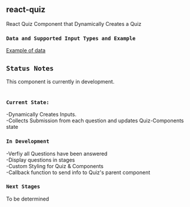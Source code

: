 ## react-quiz
 
React Quiz Component that Dynamically Creates a Quiz

### `Data and Supported Input Types and Example`
[Example of data](https://github.com/chris-shepard/react-quiz/blob/master/quiz/data-types.js)

## `Status Notes`

This component is currently in development.<br/><br/>
### `Current State:`

-Dynamically Creates Inputs.<br/>
-Collects Submission from each question and updates Quiz-Components state<br/>

### `In Development`

-Verfiy all Questions have been answered<br/>
-Display questions in stages<br/>
-Custom Styling for Quiz & Components<br/>
-Callback function to send info to Quiz's parent component<br/>

### `Next Stages`

To be determined

